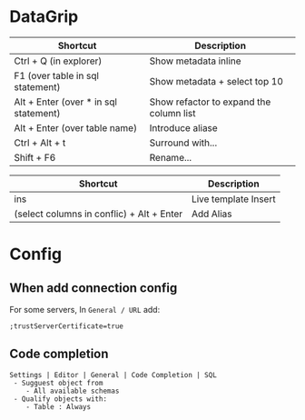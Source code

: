 # DataGrip

| Shortcut                              | Description                             |
|---------------------------------------|-----------------------------------------|
| Ctrl + Q (in explorer)                | Show metadata inline                    |
| F1 (over table in sql statement)      | Show metadata + select top 10           |
| Alt + Enter (over * in sql statement) | Show refactor to expand the column list |
| Alt + Enter (over table name)         | Introduce aliase                        |
| Ctrl + Alt + t                        | Surround with...                        |
| Shift + F6                            | Rename...                               |

| Shortcut                              | Description                             |
|---------------------------------------|-----------------------------------------|
| ins                | Live template Insert                    |
| (select columns in conflic) + Alt + Enter               | Add Alias                     |

# Config
## When add connection config
For some servers, In `General / URL` add:
```
;trustServerCertificate=true
```
## Code completion
```
Settings | Editor | General | Code Completion | SQL
 - Sugguest object from
    - All available schemas
 - Qualify objects with:
    - Table : Always
```